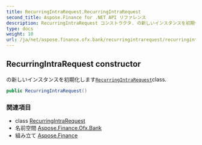 ```yaml
---
title: RecurringIntraRequest.RecurringIntraRequest
second_title: Aspose.Finance for .NET API リファレンス
description: RecurringIntraRequest コンストラクタ. の新しいインスタンスを初期化しますRecurringIntraRequestclass.
type: docs
weight: 10
url: /ja/net/aspose.finance.ofx.bank/recurringintrarequest/recurringintrarequest/
---
```

## RecurringIntraRequest constructor

の新しいインスタンスを初期化します[`RecurringIntraRequest`](../)class.

```csharp
public RecurringIntraRequest()
```

### 関連項目

* class [RecurringIntraRequest](../)
* 名前空間 [Aspose.Finance.Ofx.Bank](../../recurringintrarequest/)
* 組み立て [Aspose.Finance](../../../)



